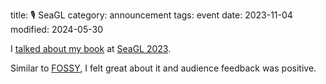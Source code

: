 title: 🎙️ SeaGL
category: announcement
tags: event
date: 2023-11-04
modified: 2024-05-30

I [talked about my book](https://osem.seagl.org/conferences/seagl2023/program/proposals/934) at [SeaGL 2023](https://seagl.org/archive/2023).

Similar to [FOSSY]({filename}/news/fossy2023.md), I felt great about it and audience feedback was positive.
